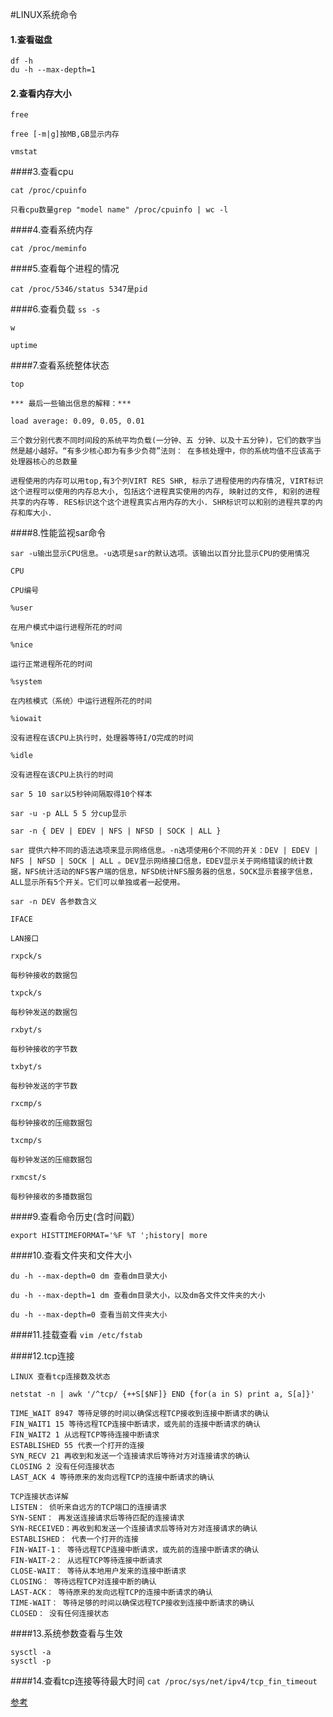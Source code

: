 #LINUX系统命令

#### 1.查看磁盘

```
df -h
du -h --max-depth=1
```

#### 2.查看内存大小

```
free

free [-m|g]按MB,GB显示内存

vmstat
```

####3.查看cpu

`cat /proc/cpuinfo`

``` 只看cpu数量grep "model name" /proc/cpuinfo | wc -l ```

####4.查看系统内存

`cat /proc/meminfo`

####5.查看每个进程的情况

`cat /proc/5346/status 5347是pid`

####6.查看负载
`ss -s `

`w`

`uptime`

####7.查看系统整体状态

`top`

```
*** 最后一些输出信息的解释：***

load average: 0.09, 0.05, 0.01

三个数分别代表不同时间段的系统平均负载(一分钟、五 分钟、以及十五分钟)，它们的数字当然是越小越好。“有多少核心即为有多少负荷”法则： 在多核处理中，你的系统均值不应该高于处理器核心的总数量

进程使用的内存可以用top,有3个列VIRT RES SHR, 标示了进程使用的内存情况, VIRT标识这个进程可以使用的内存总大小, 包括这个进程真实使用的内存, 映射过的文件, 和别的进程共享的内存等. RES标识这个这个进程真实占用内存的大小. SHR标识可以和别的进程共享的内存和库大小.
```
####8.性能监视sar命令

`sar -u输出显示CPU信息。-u选项是sar的默认选项。该输出以百分比显示CPU的使用情况`

`CPU`

```
CPU编号

%user

在用户模式中运行进程所花的时间

%nice

运行正常进程所花的时间

%system

在内核模式（系统）中运行进程所花的时间

%iowait

没有进程在该CPU上执行时，处理器等待I/O完成的时间

%idle

没有进程在该CPU上执行的时间

sar 5 10 sar以5秒钟间隔取得10个样本

sar -u -p ALL 5 5 分cup显示

sar -n { DEV | EDEV | NFS | NFSD | SOCK | ALL }

sar 提供六种不同的语法选项来显示网络信息。-n选项使用6个不同的开关：DEV | EDEV | NFS | NFSD | SOCK | ALL 。DEV显示网络接口信息，EDEV显示关于网络错误的统计数据，NFS统计活动的NFS客户端的信息，NFSD统计NFS服务器的信息，SOCK显示套接字信息，ALL显示所有5个开关。它们可以单独或者一起使用。

sar -n DEV 各参数含义

IFACE

LAN接口

rxpck/s

每秒钟接收的数据包

txpck/s

每秒钟发送的数据包

rxbyt/s

每秒钟接收的字节数

txbyt/s

每秒钟发送的字节数

rxcmp/s

每秒钟接收的压缩数据包

txcmp/s

每秒钟发送的压缩数据包

rxmcst/s

每秒钟接收的多播数据包
```

####9.查看命令历史(含时间戳）

`export HISTTIMEFORMAT='%F %T ';history| more`

####10.查看文件夹和文件大小

```
du -h --max-depth=0 dm 查看dm目录大小

du -h --max-depth=1 dm 查看dm目录大小，以及dm各文件文件夹的大小

du -h --max-depth=0 查看当前文件夹大小
```
####11.挂载查看
`vim /etc/fstab`

####12.tcp连接
```
LINUX 查看tcp连接数及状态

netstat -n | awk '/^tcp/ {++S[$NF]} END {for(a in S) print a, S[a]}'

TIME_WAIT 8947 等待足够的时间以确保远程TCP接收到连接中断请求的确认
FIN_WAIT1 15 等待远程TCP连接中断请求，或先前的连接中断请求的确认
FIN_WAIT2 1 从远程TCP等待连接中断请求
ESTABLISHED 55 代表一个打开的连接
SYN_RECV 21 再收到和发送一个连接请求后等待对方对连接请求的确认
CLOSING 2 没有任何连接状态
LAST_ACK 4 等待原来的发向远程TCP的连接中断请求的确认
 
TCP连接状态详解
LISTEN： 侦听来自远方的TCP端口的连接请求
SYN-SENT： 再发送连接请求后等待匹配的连接请求
SYN-RECEIVED：再收到和发送一个连接请求后等待对方对连接请求的确认
ESTABLISHED： 代表一个打开的连接
FIN-WAIT-1： 等待远程TCP连接中断请求，或先前的连接中断请求的确认
FIN-WAIT-2： 从远程TCP等待连接中断请求
CLOSE-WAIT： 等待从本地用户发来的连接中断请求
CLOSING： 等待远程TCP对连接中断的确认
LAST-ACK： 等待原来的发向远程TCP的连接中断请求的确认
TIME-WAIT： 等待足够的时间以确保远程TCP接收到连接中断请求的确认
CLOSED： 没有任何连接状态
```
####13.系统参数查看与生效
```
sysctl -a
sysctl -p
```
####14.查看tcp连接等待最大时间
`cat /proc/sys/net/ipv4/tcp_fin_timeout`

[参考](http://blog.csdn.net/huangxy10/article/details/8012180)
